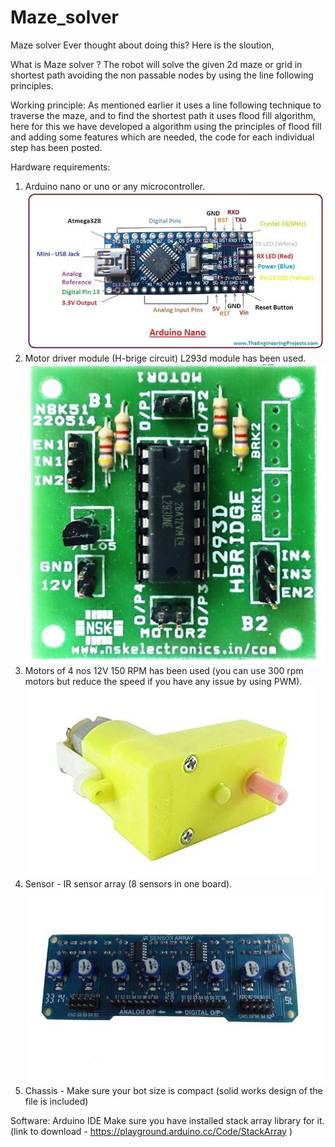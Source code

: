 # Maze_solver
Maze solver
Ever thought about doing this? Here is the sloution,

What is Maze solver ?
The robot will solve the given 2d maze or grid in shortest path avoiding the non passable nodes by using the line following principles.

Working principle:
As mentioned earlier it uses a line following technique to traverse the maze, and to find the shortest path it uses flood fill algorithm, here for this we have developed a algorithm using the principles of flood fill and adding some features which are needed, the code for each individual step has been posted. 

Hardware requirements:
1. Arduino nano or uno or any microcontroller.![](images/Arduino_nano.jpeg)
2. Motor driver module (H-brige circuit) L293d module has been used.![](images/l293d_motor_driver.jpg)
3. Motors of 4 nos 12V 150 RPM has been used (you can use 300 rpm motors but reduce the speed if you have any issue by using PWM).
![](images/motor.jpeg)
4. Sensor - IR sensor array (8 sensors in one board).![](images/sensor_array_large.jpg)
5. Chassis - Make sure your bot size is compact (solid works design of the file is included)

Software:
Arduino IDE
Make sure you have installed stack array library for it. (link to download - https://playground.arduino.cc/Code/StackArray )


